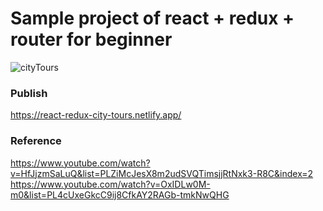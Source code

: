 # Sample project of react + redux + router for beginner

![cityTours](https://user-images.githubusercontent.com/73010204/100437281-de497e80-30e3-11eb-9bb1-6cc6d0c1b459.png)


### Publish
https://react-redux-city-tours.netlify.app/

### Reference
https://www.youtube.com/watch?v=HfJjzmSaLuQ&list=PLZiMcJesX8m2udSVQTimsjjRtNxk3-R8C&index=2
https://www.youtube.com/watch?v=OxIDLw0M-m0&list=PL4cUxeGkcC9ij8CfkAY2RAGb-tmkNwQHG
